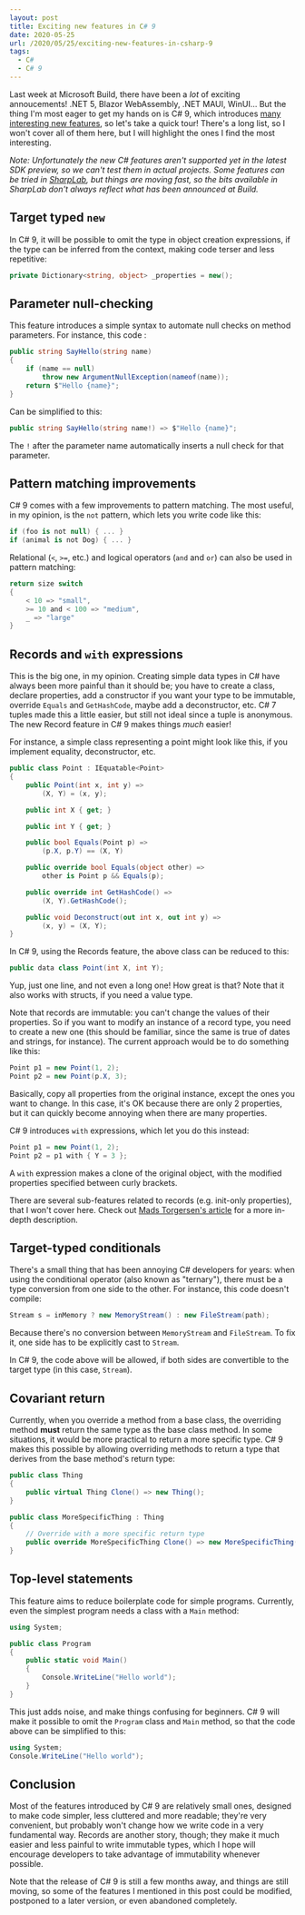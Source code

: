 ```yaml
---
layout: post
title: Exciting new features in C# 9
date: 2020-05-25
url: /2020/05/25/exciting-new-features-in-csharp-9
tags:
  - C#
  - C# 9
---
```


Last week at Microsoft Build, there have been a *lot* of exciting annoucements! .NET 5, Blazor WebAssembly, .NET MAUI, WinUI… But the thing I'm most eager to get my hands on is C# 9, which introduces [many interesting new features](https://github.com/dotnet/roslyn/blob/master/docs/Language%20Feature%20Status.md), so let's take a quick tour! There's a long list, so I won't cover all of them here, but I will highlight the ones I find the most interesting.

*Note: Unfortunately the new C# features aren't supported yet in the latest SDK preview, so we can't test them in actual projects. Some features can be tried in [SharpLab](https://sharplab.io/), but things are moving fast, so the bits available in SharpLab don't always reflect what has been announced at Build.*

## Target typed `new`

In C# 9, it will be possible to omit the type in object creation expressions, if the type can be inferred from the context, making code terser and less repetitive:

```csharp
private Dictionary<string, object> _properties = new();
```

## Parameter null-checking

This feature introduces a simple syntax to automate null checks on method parameters. For instance, this code :

```csharp
public string SayHello(string name)
{
    if (name == null)
        throw new ArgumentNullException(nameof(name));
    return $"Hello {name}";
}
```

Can be simplified to this:

```csharp
public string SayHello(string name!) => $"Hello {name}";
```

The `!` after the parameter name automatically inserts a null check for that parameter.

## Pattern matching improvements

C# 9 comes with a few improvements to pattern matching. The most useful, in my opinion, is the `not` pattern, which lets you write code like this:

```csharp
if (foo is not null) { ... }
if (animal is not Dog) { ... }
```

Relational (`<`, `>=`, etc.) and logical operators (`and` and `or`) can also be used in pattern matching:

```csharp
return size switch
{
    < 10 => "small",
    >= 10 and < 100 => "medium",
    _ => "large"
}
```

## Records and `with` expressions

This is the big one, in my opinion. Creating simple data types in C# have always been more painful than it should be; you have to create a class, declare properties, add a constructor if you want your type to be immutable, override `Equals` and `GetHashCode`, maybe add a deconstructor, etc. C# 7 tuples made this a little easier, but still not ideal since a tuple is anonymous. The new Record feature in C# 9 makes things *much* easier!

For instance, a simple class representing a point might look like this, if you implement equality, deconstructor, etc.

```csharp
public class Point : IEquatable<Point>
{
    public Point(int x, int y) =>
        (X, Y) = (x, y);

    public int X { get; }

    public int Y { get; }

    public bool Equals(Point p) =>
        (p.X, p.Y) == (X, Y)

    public override bool Equals(object other) =>
        other is Point p && Equals(p);

    public override int GetHashCode() =>
        (X, Y).GetHashCode();

    public void Deconstruct(out int x, out int y) =>
        (x, y) = (X, Y);
}
```

In C# 9, using the Records feature, the above class can be reduced to this:

```csharp
public data class Point(int X, int Y);
```

Yup, just one line, and not even a long one! How great is that? Note that it also works with structs, if you need a value type.

Note that records are immutable: you can't change the values of their properties. So if you want to modify an instance of a record type, you need to create a new one (this should be familiar, since the same is true of dates and strings, for instance). The current approach would be to do something like this:

```csharp
Point p1 = new Point(1, 2);
Point p2 = new Point(p.X, 3);
```

Basically, copy all properties from the original instance, except the ones you want to change. In this case, it's OK because there are only 2 properties, but it can quickly become annoying when there are many properties.

C# 9 introduces `with` expressions, which let you do this instead:

```csharp
Point p1 = new Point(1, 2);
Point p2 = p1 with { Y = 3 };
```

A `with` expression makes a clone of the original object, with the modified properties specified between curly brackets.

There are several sub-features related to records (e.g. init-only properties), that I won't cover here. Check out [Mads Torgersen's article](https://devblogs.microsoft.com/dotnet/welcome-to-c-9-0/) for a more in-depth description.

## Target-typed conditionals

There's a small thing that has been annoying C# developers for years: when using the conditional operator (also known as "ternary"), there must be a type conversion from one side to the other. For instance, this code doesn't compile:

```csharp
Stream s = inMemory ? new MemoryStream() : new FileStream(path);
```

Because there's no conversion between `MemoryStream` and `FileStream`. To fix it, one side has to be explicitly cast to `Stream`.

In C# 9, the code above will be allowed, if both sides are convertible to the target type (in this case, `Stream`).

## Covariant return

Currently, when you override a method from a base class, the overriding method **must** return the same type as the base class method. In some situations, it would be more practical to return a more specific type. C# 9 makes this possible by allowing overriding methods to return a type that derives from the base method's return type:

```csharp
public class Thing
{
    public virtual Thing Clone() => new Thing();
}

public class MoreSpecificThing : Thing
{
    // Override with a more specific return type
    public override MoreSpecificThing Clone() => new MoreSpecificThing();
}
```

## Top-level statements

This feature aims to reduce boilerplate code for simple programs. Currently, even the simplest program needs a class with a `Main` method:

```csharp
using System;

public class Program
{
    public static void Main()
    {
        Console.WriteLine("Hello world");
    }
}
```

This just adds noise, and make things confusing for beginners. C# 9 will make it possible to omit the `Program` class and `Main` method, so that the code above can be simplified to this:

```csharp
using System;
Console.WriteLine("Hello world");
```

## Conclusion

Most of the features introduced by C# 9 are relatively small ones, designed to make code simpler, less cluttered and more readable; they're very convenient, but probably won't change how we write code in a very fundamental way. Records are another story, though; they make it much easier and less painful to write immutable types, which I hope will encourage developers to take advantage of immutability whenever possible.

Note that the release of C# 9 is still a few months away, and things are still moving, so some of the features I mentioned in this post could be modified, postponed to a later version, or even abandoned completely.